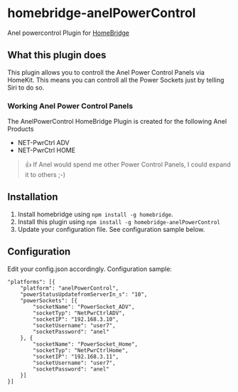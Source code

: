 # homebridge-anelPowerControl
Anel powercontrol Plugin for [HomeBridge](https://github.com/nfarina/homebridge)

## What this plugin does
This plugin allows you to controll the Anel Power Control Panels via HomeKit. This means you can controll all the Power Sockets just by telling Siri to do so.

### Working Anel Power Control Panels
The AnelPowerControl HomeBridge Plugin is created for the following Anel Products
- NET-PwrCtrl ADV
- NET-PwrCtrl HOME

>:+1: If Anel would spend me other Power Control Panels, I could expand it to others ;-)

## Installation
1. Install homebridge using `npm install -g homebridge`.
2. Install this plugin using `npm install -g homebridge-anelPowerControl`
3. Update your configuration file. See configuration sample below.

## Configuration
Edit your config.json accordingly. Configuration sample:

    "platforms": [{
        "platform": "anelPowerControl",
        "powerStatusUpdatefromServerIn_s": "10",
        "powerSockets": [{
            "socketName": "PowerSocket_ADV",
            "socketTyp": "NetPwrCtrlADV",
            "socketIP": "192.168.3.10",
            "socketUsername": "user7",
            "socketPassword": "anel"
        }, {
            "socketName": "PowerSocket_Home",
            "socketTyp": "NetPwrCtrlHome",
            "socketIP": "192.168.3.11",
            "socketUsername": "user7",
            "socketPassword": "anel"
        }]
    }]
